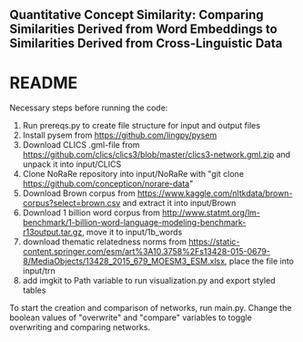 ## Quantitative Concept Similarity: Comparing Similarities Derived from Word Embeddings to Similarities Derived from Cross-Linguistic Data

# README 

Necessary steps before running the code: 

1. Run prereqs.py to create file structure for input and output files 
2. Install pysem from https://github.com/lingpy/pysem
3. Download CLICS .gml-file from https://github.com/clics/clics3/blob/master/clics3-network.gml.zip and unpack it into input/CLICS
4. Clone NoRaRe repository into input/NoRaRe with "git clone https://github.com/concepticon/norare-data"
5. Download Brown corpus from https://www.kaggle.com/nltkdata/brown-corpus?select=brown.csv and extract it into input/Brown
6. Download 1 billion word corpus from http://www.statmt.org/lm-benchmark/1-billion-word-language-modeling-benchmark-r13output.tar.gz, move it to input/1b_words
7. download thematic relatedness norms from https://static-content.springer.com/esm/art%3A10.3758%2Fs13428-015-0679-8/MediaObjects/13428_2015_679_MOESM3_ESM.xlsx, place the file into input/trn
8. add imgkit to Path variable to run visualization.py and export styled tables 

To start the creation and comparison of networks, run main.py. Change the boolean values of "overwrite" and "compare" variables to toggle overwriting and comparing networks.

